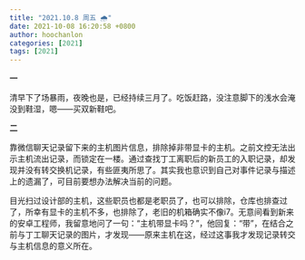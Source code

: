 ```yaml
---
title: "2021.10.8 周五 🌧️"
date: 2021-10-08 16:20:58 +0800
author: hoochanlon
categories: [2021]
tags: [2021]
---
```


**一**

清早下了场暴雨，夜晚也是，已经持续三月了。吃饭赶路，没注意脚下的浅水会淹没到鞋湿，嗯——买双新鞋吧。

**二**

靠微信聊天记录留下来的主机图片信息，排除掉非带显卡的主机。之前文控无法出示主机流出记录，而锁定在一楼。通过查找丁工离职后的新员工的入职记录，却发现并没有转交换机记录，有些匪夷所思了。其实我也意识到自己对事件记录与描述上的遗漏了，可目前要想办法解决当前的问题。

目光扫过设计部的主机，这些职员也都是老职员了，也可以排除，仓库也排查过了，所幸有显卡的主机不多，也排除了，老旧的机箱确实不像i7。无意间看到新来的安卓工程师，我留意地问了一句：“主机带显卡吗？”，他回复：“带”，在结合之前与丁工聊天记录的图片，才发现——原来主机在这，经过这事我才发现记录转交与主机信息的意义所在。
